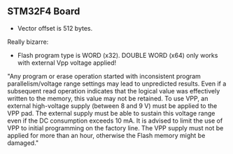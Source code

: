 ## STM32F4 Board

* Vector offset is 512 bytes.

Really bizarre:
* Flash program type is WORD (x32).  DOUBLE WORD (x64) only works with external Vpp voltage applied!

"Any program or erase operation started with inconsistent program parallelism/voltage range
settings may lead to unpredicted results. Even if a subsequent read operation indicates that
the logical value was effectively written to the memory, this value may not be retained.
To use VPP, an external high-voltage supply (between 8 and 9 V) must be applied to the VPP
pad. The external supply must be able to sustain this voltage range even if the DC
consumption exceeds 10 mA. It is advised to limit the use of VPP to initial programming on
the factory line. The VPP supply must not be applied for more than an hour, otherwise the
Flash memory might be damaged."

